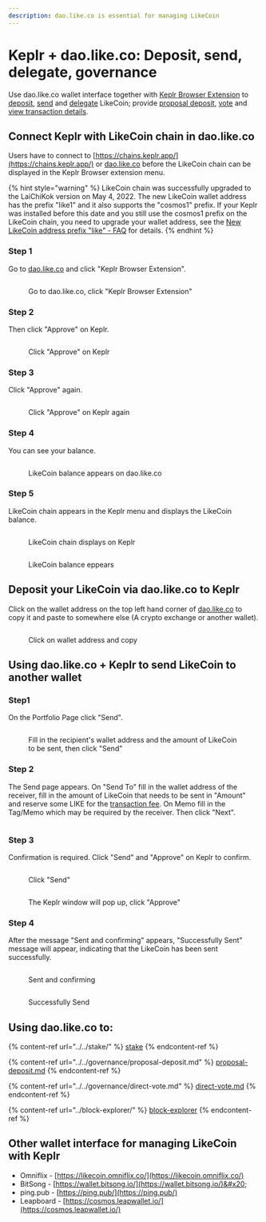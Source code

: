 ```yaml
---
description: dao.like.co is essential for managing LikeCoin
---
```


# Keplr + dao.like.co: Deposit, send, delegate, governance

Use dao.like.co wallet interface together with [Keplr Browser Extension](../cosmostation-app/how-to-install-cosmostation-app.md) to [deposit](dao.like.co.md#deposit-your-likecoin-via-dao.like.co-to-keplr), [send](dao.like.co.md#using-dao.like.co-+-keplr-to-send-likecoin-to-another-wallet) and [delegate](../../stake/delegation-of-likecoin.md) LikeCoin; provide [proposal deposit](../../governance/proposal-deposit.md), [vote](../../governance/direct-vote.md) and [view transaction details](../block-explorer/dao.like.co.md).

## Connect Keplr with LikeCoin chain in dao.like.co

Users have to connect to [https://chains.keplr.app/](https://chains.keplr.app/) or [dao.like.co](https://dao.like.co/) before the LikeCoin chain can be displayed in the Keplr Browser extension menu.

{% hint style="warning" %}
LikeCoin chain was successfully upgraded to the LaiChiKok version on May 4, 2022. The new LikeCoin wallet address has the prefix "like1" and it also supports the "cosmos1" prefix. If your Keplr was installed before this date and you still use the cosmos1 prefix on the LikeCoin chain, you need to upgrade your wallet address, see the [New LikeCoin address prefix "like" - FAQ](../like-address-prefix.md) for details.
{% endhint %}

### Step 1

Go to [dao.like.co](https://dao.like.co/) and click "Keplr Browser Extension".

<figure><img src="../../../.gitbook/assets/keplr06.png" alt=""><figcaption><p>Go to dao.like.co, click "Keplr Browser Extension"</p></figcaption></figure>

### Step 2

Then click "Approve" on Keplr.

<figure><img src="../../../.gitbook/assets/keplr07.png" alt=""><figcaption><p>Click "Approve" on Keplr</p></figcaption></figure>

### Step 3

Click "Approve" again.

<figure><img src="../../../.gitbook/assets/keplr08.png" alt=""><figcaption><p>Click "Approve" on Keplr again</p></figcaption></figure>

### Step 4

You can see your balance.

<figure><img src="../../../.gitbook/assets/keplr09.png" alt=""><figcaption><p>LikeCoin balance appears on dao.like.co</p></figcaption></figure>

### Step 5

LikeCoin chain appears in the Keplr menu and displays the LikeCoin balance.

<figure><img src="../../../.gitbook/assets/Keplr menu 1.png" alt=""><figcaption><p>LikeCoin chain displays on Keplr</p></figcaption></figure>

<figure><img src="../../../.gitbook/assets/Keplr menu 2.png" alt=""><figcaption><p>LikeCoin balance eppears</p></figcaption></figure>

## **Deposit your LikeCoin via dao.like.co to Keplr**

Click on the wallet address on the top left hand corner of [dao.like.co](https://dao.like.co/) to copy it and paste to somewhere else (A crypto exchange or another wallet).

<figure><img src="../../../.gitbook/assets/Keplr deposit.png" alt=""><figcaption><p>Click on wallet address and copy</p></figcaption></figure>

## Using dao.like.co + Keplr to send LikeCoin to another wallet

### Step1

On the Portfolio Page click "Send".

<figure><img src="../../../.gitbook/assets/Keplr Send 1.png" alt=""><figcaption><p>Fill in the recipient's wallet address and the amount of LikeCoin to be sent, then click "Send"</p></figcaption></figure>

### Step 2

The Send page appears. On "Send To" fill in the wallet address of the receiver, fill in the amount of LikeCoin that needs to be sent in "Amount" and reserve some LIKE for the [transaction fee](../transaction-fee.md). On Memo fill in the Tag/Memo which may be required by the receiver. Then click "Next".

<figure><img src="../../../.gitbook/assets/Keplr Send 2.png" alt=""><figcaption></figcaption></figure>

### Step 3

Confirmation is required. Click "Send" and "Approve" on Keplr to confirm.

<figure><img src="../../../.gitbook/assets/Keplr Send 3.png" alt=""><figcaption><p>Click "Send"</p></figcaption></figure>

<figure><img src="../../../.gitbook/assets/Keplr Send 4.png" alt=""><figcaption><p>The Keplr window will pop up, click "Approve"</p></figcaption></figure>

### Step 4

After the message "Sent and confirming" appears, "Successfully Sent" message will appear, indicating that the LikeCoin has been sent successfully.

<div>

<figure><img src="../../../.gitbook/assets/Keplr Send 5.png" alt=""><figcaption><p>Sent and confirming</p></figcaption></figure>

 

<figure><img src="../../../.gitbook/assets/Keplr Send 6.png" alt=""><figcaption><p>Successfully Send</p></figcaption></figure>

</div>

## Using dao.like.co to:

{% content-ref url="../../stake/" %}
[stake](../../stake/)
{% endcontent-ref %}

{% content-ref url="../../governance/proposal-deposit.md" %}
[proposal-deposit.md](../../governance/proposal-deposit.md)
{% endcontent-ref %}

{% content-ref url="../../governance/direct-vote.md" %}
[direct-vote.md](../../governance/direct-vote.md)
{% endcontent-ref %}

{% content-ref url="../block-explorer/" %}
[block-explorer](../block-explorer/)
{% endcontent-ref %}

## Other wallet interface for managing LikeCoin with Keplr

* Omniflix - [https://likecoin.omniflix.co/](https://likecoin.omniflix.co/)
* BitSong - [https://wallet.bitsong.io/](https://wallet.bitsong.io/)&#x20;
* ping.pub - [https://ping.pub/](https://ping.pub/)
* Leapboard - [https://cosmos.leapwallet.io/](https://cosmos.leapwallet.io/)
